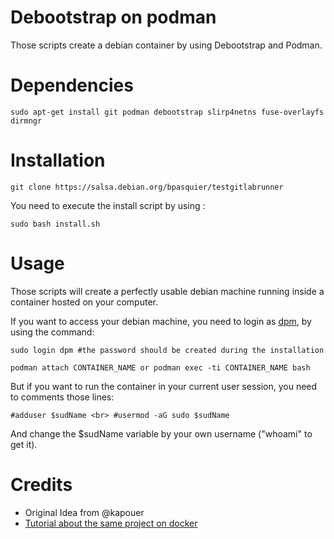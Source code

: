 # Debootstrap on podman

Those scripts create a debian container by using Debootstrap and Podman.

# Dependencies

    sudo apt-get install git podman debootstrap slirp4netns fuse-overlayfs dirmngr

# Installation 

    git clone https://salsa.debian.org/bpasquier/testgitlabrunner

You need to execute the install script by using :

    sudo bash install.sh

# Usage 

Those scripts will create a perfectly usable debian machine running inside a container hosted
on your computer.

If you want to access your debian machine, you need to login as <u>dpm</u>, by using the command:

    sudo login dpm #the password should be created during the installation 

    podman attach CONTAINER_NAME or podman exec -ti CONTAINER_NAME bash

But if you want to run the container in your current user session, you need to comments those lines:

    #adduser $sudName <br> #usermod -aG sudo $sudName 

And change the $sudName variable by your own username ("whoami" to get it).


# Credits

- Original Idea from @kapouer
- <a href="https://sleeplessbeastie.eu/2018/04/11/how-to-create-base-docker-image/">Tutorial about the same project on docker</a>
